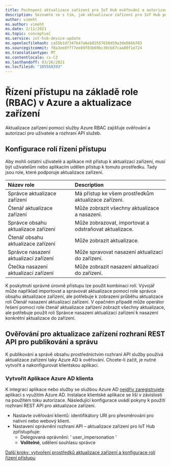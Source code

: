 ```yaml
---
title: Pochopení aktualizace zařízení pro IoT Hub ověřování a autorizaci | Microsoft Docs
description: Seznamte se s tím, jak aktualizace zařízení pro IoT Hub používá službu Azure RBAC k poskytování ověřování a autorizace pro uživatele a rozhraní API služeb.
author: vimeht
ms.author: vimeht
ms.date: 2/11/2021
ms.topic: conceptual
ms.service: iot-hub-device-update
ms.openlocfilehash: ca55b1df347b47a6eb82557658d59a3de666b703
ms.sourcegitcommit: f0a3ee8ff77ee89f83b69bc30cb87caa80f1e724
ms.translationtype: MT
ms.contentlocale: cs-CZ
ms.lasthandoff: 03/26/2021
ms.locfileid: "105558393"
---
```

# <a name="azure-role-based-access-control-rbac-and-device-update"></a>Řízení přístupu na základě role (RBAC) v Azure a aktualizace zařízení

Aktualizace zařízení pomocí služby Azure RBAC zajišťuje ověřování a autorizaci pro uživatele a rozhraní API služeb.

## <a name="configure-access-control-roles"></a>Konfigurace rolí řízení přístupu

Aby mohli ostatní uživatelé a aplikace mít přístup k aktualizaci zařízení, musí být uživatelům nebo aplikacím udělen přístup k tomuto prostředku. Tady jsou role, které podporuje aktualizace zařízení.

|   Název role   | Description  |
| :--------- | :---- |
|  Správce aktualizace zařízení | Má přístup ke všem prostředkům aktualizace zařízení.  |
|  Čtenář aktualizace zařízení| Může zobrazit všechny aktualizace a nasazení. |
|  Správce obsahu aktualizace zařízení | Může zobrazovat, importovat a odstraňovat aktualizace.  |
|  Čtenář obsahu aktualizace zařízení | Může zobrazit aktualizace.  |
|  Správce nasazení aktualizací zařízení | Může spravovat nasazení aktualizací do zařízení.|
|  Čtečka nasazení aktualizací zařízení| Může zobrazit nasazení aktualizací do zařízení. |

K poskytnutí správné úrovně přístupu lze použít kombinaci rolí. Vývojář může například importovat a spravovat aktualizace pomocí role správce obsahu aktualizace zařízení, ale potřebuje k zobrazení průběhu aktualizace roli Čtenář nasazení aktualizací zařízení. V opačném případě může operátor řešení pomocí role čtenář aktualizace zařízení zobrazit všechny aktualizace, ale potřebuje použít roli Správce nasazení aktualizací zařízení k nasazení konkrétní aktualizace do zařízení.


## <a name="authenticate-to-device-update-rest-apis-for-publishing-and-management"></a>Ověřování pro aktualizace zařízení rozhraní REST API pro publikování a správu

K publikování a správě obsahu prostřednictvím rozhraní API služby používá aktualizace zařízení taky Azure AD k ověřování. Chcete-li začít, je nutné vytvořit a nakonfigurovat klientskou aplikaci.

### <a name="create-client-azure-ad-app"></a>Vytvořit Aplikace Azure AD klienta

K integraci aplikace nebo služby se službou Azure AD [nejdřív zaregistrujete](../active-directory/develop/quickstart-register-app.md) aplikaci s využitím Azure AD. Instalace klientské aplikace se liší v závislosti na použitém toku autorizace.  Následující konfigurace uvádí pokyny k použití rozhraní REST API pro aktualizace zařízení.

* Nastavte ověřování klientů: identifikátory URI pro přesměrování pro nativní nebo webový klient.
* Nastavení oprávnění rozhraní API – aktualizace zařízení pro IoT Hub zpřístupňuje:
  * Delegovaná oprávnění: ' user_impersonation '
  * **Volitelné**, udělení souhlasu správce

[Další kroky: vytvoření prostředků aktualizace zařízení a konfigurace rolí řízení přístupu](./create-device-update-account.md)